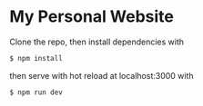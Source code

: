 # My Personal Website

Clone the repo, then install dependencies with
```bash
$ npm install
```
then serve with hot reload at localhost:3000 with
```bash
$ npm run dev
```
